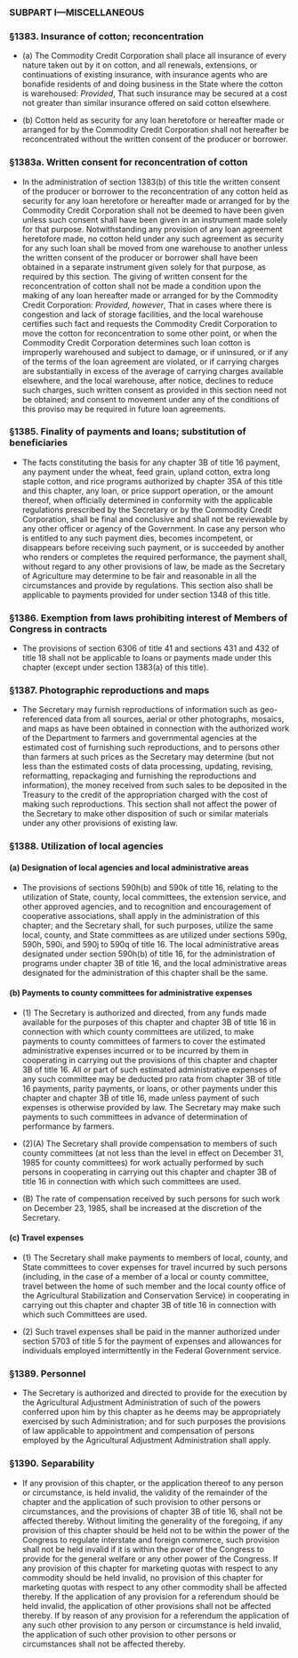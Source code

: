### SUBPART I—MISCELLANEOUS

### §1383. Insurance of cotton; reconcentration
* (a) The Commodity Credit Corporation shall place all insurance of every nature taken out by it on cotton, and all renewals, extensions, or continuations of existing insurance, with insurance agents who are bonafide residents of and doing business in the State where the cotton is warehoused: _Provided_, That such insurance may be secured at a cost not greater than similar insurance offered on said cotton elsewhere.

* (b) Cotton held as security for any loan heretofore or hereafter made or arranged for by the Commodity Credit Corporation shall not hereafter be reconcentrated without the written consent of the producer or borrower.

### §1383a. Written consent for reconcentration of cotton
* In the administration of section 1383(b) of this title the written consent of the producer or borrower to the reconcentration of any cotton held as security for any loan heretofore or hereafter made or arranged for by the Commodity Credit Corporation shall not be deemed to have been given unless such consent shall have been given in an instrument made solely for that purpose. Notwithstanding any provision of any loan agreement heretofore made, no cotton held under any such agreement as security for any such loan shall be moved from one warehouse to another unless the written consent of the producer or borrower shall have been obtained in a separate instrument given solely for that purpose, as required by this section. The giving of written consent for the reconcentration of cotton shall not be made a condition upon the making of any loan hereafter made or arranged for by the Commodity Credit Corporation: _Provided, however_, That in cases where there is congestion and lack of storage facilities, and the local warehouse certifies such fact and requests the Commodity Credit Corporation to move the cotton for reconcentration to some other point, or when the Commodity Credit Corporation determines such loan cotton is improperly warehoused and subject to damage, or if uninsured, or if any of the terms of the loan agreement are violated, or if carrying charges are substantially in excess of the average of carrying charges available elsewhere, and the local warehouse, after notice, declines to reduce such charges, such written consent as provided in this section need not be obtained; and consent to movement under any of the conditions of this proviso may be required in future loan agreements.

### §1385. Finality of payments and loans; substitution of beneficiaries
* The facts constituting the basis for any chapter 3B of title 16 payment, any payment under the wheat, feed grain, upland cotton, extra long staple cotton, and rice programs authorized by chapter 35A of this title and this chapter, any loan, or price support operation, or the amount thereof, when officially determined in conformity with the applicable regulations prescribed by the Secretary or by the Commodity Credit Corporation, shall be final and conclusive and shall not be reviewable by any other officer or agency of the Government. In case any person who is entitled to any such payment dies, becomes incompetent, or disappears before receiving such payment, or is succeeded by another who renders or completes the required performance, the payment shall, without regard to any other provisions of law, be made as the Secretary of Agriculture may determine to be fair and reasonable in all the circumstances and provide by regulations. This section also shall be applicable to payments provided for under section 1348 of this title.

### §1386. Exemption from laws prohibiting interest of Members of Congress in contracts
* The provisions of section 6306 of title 41 and sections 431 and 432 of title 18 shall not be applicable to loans or payments made under this chapter (except under section 1383(a) of this title).

### §1387. Photographic reproductions and maps
* The Secretary may furnish reproductions of information such as geo-referenced data from all sources, aerial or other photographs, mosaics, and maps as have been obtained in connection with the authorized work of the Department to farmers and governmental agencies at the estimated cost of furnishing such reproductions, and to persons other than farmers at such prices as the Secretary may determine (but not less than the estimated costs of data processing, updating, revising, reformatting, repackaging and furnishing the reproductions and information), the money received from such sales to be deposited in the Treasury to the credit of the appropriation charged with the cost of making such reproductions. This section shall not affect the power of the Secretary to make other disposition of such or similar materials under any other provisions of existing law.

### §1388. Utilization of local agencies
#### (a) Designation of local agencies and local administrative areas
* The provisions of sections 590h(b) and 590k of title 16, relating to the utilization of State, county, local committees, the extension service, and other approved agencies, and to recognition and encouragement of cooperative associations, shall apply in the administration of this chapter; and the Secretary shall, for such purposes, utilize the same local, county, and State committees as are utilized under sections 590g, 590h, 590i, and 590j to 590q of title 16. The local administrative areas designated under section 590h(b) of title 16, for the administration of programs under chapter 3B of title 16, and the local administrative areas designated for the administration of this chapter shall be the same.

#### (b) Payments to county committees for administrative expenses
* (1) The Secretary is authorized and directed, from any funds made available for the purposes of this chapter and chapter 3B of title 16 in connection with which county committees are utilized, to make payments to county committees of farmers to cover the estimated administrative expenses incurred or to be incurred by them in cooperating in carrying out the provisions of this chapter and chapter 3B of title 16. All or part of such estimated administrative expenses of any such committee may be deducted pro rata from chapter 3B of title 16 payments, parity payments, or loans, or other payments under this chapter and chapter 3B of title 16, made unless payment of such expenses is otherwise provided by law. The Secretary may make such payments to such committees in advance of determination of performance by farmers.

* (2)(A) The Secretary shall provide compensation to members of such county committees (at not less than the level in effect on December 31, 1985 for county committees) for work actually performed by such persons in cooperating in carrying out this chapter and chapter 3B of title 16 in connection with which such committees are used.

* (B) The rate of compensation received by such persons for such work on December 23, 1985, shall be increased at the discretion of the Secretary.

#### (c) Travel expenses
* (1) The Secretary shall make payments to members of local, county, and State committees to cover expenses for travel incurred by such persons (including, in the case of a member of a local or county committee, travel between the home of such member and the local county office of the Agricultural Stabilization and Conservation Service) in cooperating in carrying out this chapter and chapter 3B of title 16 in connection with which such Committees are used.

* (2) Such travel expenses shall be paid in the manner authorized under section 5703 of title 5 for the payment of expenses and allowances for individuals employed intermittently in the Federal Government service.

### §1389. Personnel
* The Secretary is authorized and directed to provide for the execution by the Agricultural Adjustment Administration of such of the powers conferred upon him by this chapter as he deems may be appropriately exercised by such Administration; and for such purposes the provisions of law applicable to appointment and compensation of persons employed by the Agricultural Adjustment Administration shall apply.

### §1390. Separability
* If any provision of this chapter, or the application thereof to any person or circumstance, is held invalid, the validity of the remainder of the chapter and the application of such provision to other persons or circumstances, and the provisions of chapter 3B of title 16, shall not be affected thereby. Without limiting the generality of the foregoing, if any provision of this chapter should be held not to be within the power of the Congress to regulate interstate and foreign commerce, such provision shall not be held invalid if it is within the power of the Congress to provide for the general welfare or any other power of the Congress. If any provision of this chapter for marketing quotas with respect to any commodity should be held invalid, no provision of this chapter for marketing quotas with respect to any other commodity shall be affected thereby. If the application of any provision for a referendum should be held invalid, the application of other provisions shall not be affected thereby. If by reason of any provision for a referendum the application of any such other provision to any person or circumstance is held invalid, the application of such other provision to other persons or circumstances shall not be affected thereby.